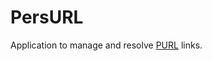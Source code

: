 # PersURL

Application to manage and resolve [PURL](https://en.wikipedia.org/wiki/Persistent_uniform_resource_locator) links.
